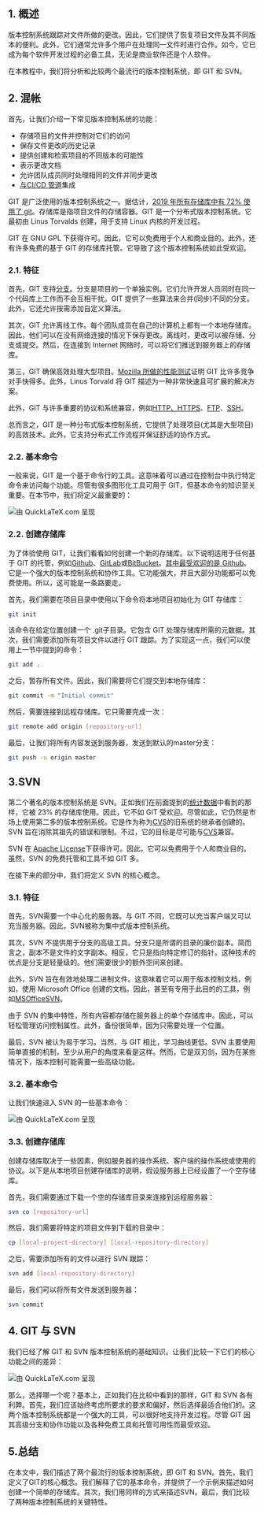 ## 1. 概述

版本控制系统跟踪对文件所做的更改。因此，它们提供了恢复项目文件及其不同版本的便利。此外，它们通常允许多个用户在处理同一文件时进行合作。如今，它已成为每个软件开发过程的必备工具，无论是商业软件还是个人软件。

在本教程中，我们将分析和比较两个最流行的版本控制系统，即 GIT 和 SVN。

## 2. 混帐

首先，让我们介绍一下常见版本控制系统的功能：

-   存储项目的文件并控制对它们的访问
-   保存文件更改的历史记录
-   提供创建和检索项目的不同版本的可能性
-   表示更改文档
-   允许团队成员同时处理相同的文件并同步更改
-   [与CI/CD 管道](https://www.baeldung.com/spring-boot-ci-cd)集成

GIT 是广泛使用的版本控制系统之一。据估计，[2019 年所有存储库中有 72% 使用了 git](https://www.openhub.net/repositories/compare)。存储库是指项目文件的存储容器。GIT 是一个分布式版本控制系统。它最初由 Linus Torvalds 创建，用于支持 Linux 内核的开发过程。

GIT 在 GNU GPL 下获得许可。因此，它可以免费用于个人和商业目的。此外，还有许多免费的基于 GIT 的存储库托管。它导致了这个版本控制系统如此受欢迎。

### 2.1. 特征

首先，GIT 支持[分支](https://www.baeldung.com/egit#branches)。分支是项目的一个单独实例。它们允许开发人员同时在同一个代码库上工作而不会互相干扰。GIT 提供了一些算法来合并(同步)不同的分支。此外，它还允许按需添加自定义算法。

其次，GIT 允许离线工作。每个团队成员在自己的计算机上都有一个本地存储库。因此，他们可以在没有网络连接的情况下保存更改。离线时，更改可以被存储、分支或提交。然后，在连接到 Internet 网络时，可以将它们推送到服务器上的存储库。

第三，GIT 确保高效处理大型项目。[Mozilla 所做的性能测试](https://web.archive.org/web/20100529094107/http://weblogs.mozillazine.org/jst/archives/2006/11/vcs_performance.html)证明 GIT 比许多竞争对手快得多。此外，Linus Torvald 将 GIT 描述为一种非常快速且可扩展的解决方案。

此外，GIT 与许多重要的协议和系统兼容，例如[HTTP、HTTPS](https://www.baeldung.com/spring-channel-security-https)、[FTP](https://www.baeldung.com/java-file-sftp)、[SSH](https://www.baeldung.com/cs/ssh-intro)。

总而言之，GIT 是一种分布式版本控制系统，它提供了处理项目(尤其是大型项目)的高效技术。此外，它支持分布式工作流程并保证舒适的协作方式。

### 2.2. 基本命令

一般来说，GIT 是一个基于命令行的工具。这意味着可以通过在控制台中执行特定命令来访问每个功能。尽管有很多图形化工具可用于 GIT，但基本命令的知识至关重要。在本节中，我们将定义最重要的：

![由 QuickLaTeX.com 呈现](https://www.baeldung.com/wp-content/ql-cache/quicklatex.com-9b97cc70b9f105c4dd88a9f965bebb07_l3.svg)

### 2.2. 创建存储库

为了体验使用 GIT，让我们看看如何创建一个新的存储库。以下说明适用于任何基于 GIT 的托管，例如[Github](https://github.com/)、[GitLab](https://about.gitlab.com/)或[BitBucket](https://bitbucket.org/)。[其中最受欢迎的是 Github](https://thenewstack.io/i-dont-git-it-tracking-the-source-collaboration-market/)。它是一个强大的版本控制系统和协作工具。它功能强大，并且大部分功能都可以免费使用。所以，这可能是一条路要走。

首先，我们需要在项目目录中使用以下命令将本地项目初始化为 GIT 存储库：

```bash
git init
```

该命令在给定位置创建一个 .git子目录。它包含 GIT 处理存储库所需的元数据。其次，我们需要添加所有项目文件以进行 GIT 跟踪。为了实现这一点，我们可以使用上一节中提到的命令：

```bash
git add .
```

之后，暂存所有文件。因此，我们需要将它们提交到本地存储库：

```bash
git commit -m "Initial commit"
```

然后，需要连接到远程存储库。它只需要完成一次：

```bash
git remote add origin [repository-url]
```

最后，让我们将所有内容发送到服务器，发送到默认的master分支：

```bash
git push -u origin master
```

## 3.SVN

第二个著名的版本控制系统是 SVN。正如我们在前面提到的[统计数据](https://www.openhub.net/repositories/compare)中看到的那样，它被 23% 的存储库使用。因此，它不如 GIT 受欢迎。尽管如此，它仍然是市场上使用第二多的版本控制系统。它是作为称为[CVS](https://en.wikipedia.org/wiki/Concurrent_Versions_System)的旧系统的继承者创建的。SVN 旨在消除其祖先的错误和限制。不过，它的目标是尽可能与[CVS](https://www.baeldung.com/spring-app-setup-with-csv-files)兼容。

SVN 在 [Apache License](https://en.wikipedia.org/wiki/Apache_License)下获得许可。因此，它可以免费用于个人和商业目的。虽然，SVN 的免费托管和工具不如 GIT 多。

在接下来的部分中，我们将定义 SVN 的核心概念。

### 3.1. 特征

首先，SVN需要一个中心化的服务器。与 GIT 不同，它既可以充当客户端又可以充当服务器。因此，SVN被称为集中式版本控制系统。 

其次，SVN 不提供用于分支的高级工具。分支只是所谓的目录的廉价副本。简而言之，副本不是文件的文字副本。相反，它只是指向特定修订的指针。这种技术的优点是分支是轻量级的。他们需要很少的额外空间来创建。

此外，SVN 旨在有效地处理二进制文件。这意味着它可以用于版本控制文档，例如，使用 Microsoft Office 创建的文档。因此，甚至有专用于此目的的工具，例如[MSOfficeSVN](https://sourceforge.net/projects/msofficesvn/)。

由于 SVN 的集中特性，所有内容都存储在服务器上的单个存储库中。因此，可以轻松管理访问控制属性。此外，备份很简单，因为只需要处理一个位置。

最后，SVN 被认为易于学习。当然，与 GIT 相比，学习曲线更低。SVN 主要使用简单直接的机制，至少从用户的角度来看是这样。然而，它是双刃剑，因为在某些情况下，版本控制可能需要一些高级功能。

### 3.2. 基本命令

让我们快速进入 SVN 的一些基本命令：

![由 QuickLaTeX.com 呈现](https://www.baeldung.com/wp-content/ql-cache/quicklatex.com-29bc7e1bdca1b2376cbff202641119b3_l3.svg)

### 3.3. 创建存储库

创建存储库取决于一些因素，例如服务器的操作系统、客户端的操作系统或使用的协议。以下是从本地项目创建存储库的说明，假设服务器上已经设置了一个空存储库。

首先，我们需要通过下载一个空的存储库目录来连接到远程服务器：

```bash
svn co [repository-url]

```

然后，我们需要将特定的项目文件到下载的目录中：

```bash
cp [local-project-directory] [local-repository-directory]
```

之后，需要添加所有的文件以进行 SVN 跟踪：

```bash
svn add [local-repository-directory]
```

最后，我们可以将所有文件发送到服务器：

```bash
svn commit
```

## 4. GIT 与 SVN

我们已经了解 GIT 和 SVN 版本控制系统的基础知识。让我们比较一下它们的核心功能之间的差异：

![由 QuickLaTeX.com 呈现](https://www.baeldung.com/wp-content/ql-cache/quicklatex.com-6ae51e8866d2957d0f69aa0804f91f0f_l3.svg)

那么，选择哪一个呢？基本上，正如我们在比较中看到的那样，GIT 和 SVN 各有利弊。首先，我们应该始终考虑所要求的要求和偏好，然后选择最适合他们的。这两个版本控制系统都是一个强大的工具，可以很好地支持开发过程。尽管 GIT 因其高级分支和协作功能以及各种免费工具和托管可用性而最受欢迎。

## 5.总结

在本文中，我们描述了两个最流行的版本控制系统，即 GIT 和 SVN。首先，我们定义了GIT的核心概念。我们解释了它的基本命令，并提供了一个示例来描述如何创建一个简单的存储库。其次，我们用同样的方式来描述SVN。最后，我们比较了两种版本控制系统的关键特性。